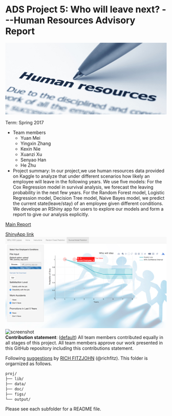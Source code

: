 # ADS Project 5: Who will leave next? ---Human Resources Advisory Report
![screenshot](figs/preface.jpg)

Term: Spring 2017

+ Team members
	+ Yuan Mei 
	+ Yingxin Zhang
	+ Kexin Nie
	+ Xuanzi Xu
	+ Senyao Han
	+ He Zhu
+ Project summary: In our project,we use human resources data provided on Kaggle to analyze that under different scenarios how likely an employee will leave in the following years. We use five models: For the Cox Regression model in survival analysis, we forecast the leaving probability in the next few years. For the Random Forest model, Logistic Regression model, Decision Tree model, Naive Bayes model, we predict the current state(leave/stay) of an employee given different conditions. We develope an RShiny app for users to explore our models and form a report to give our analysis explicitly.

[Main Report](https://github.com/TZstatsADS/Spr2017-proj5-grp4/blob/master/doc/main.pdf)

[ShinyApp link](https://ads-yz3032.shinyapps.io/who_will_leave/)
![screenshot](figs/preface2.jpg)
![screenshot](figs/preface3.jpg)	
**Contribution statement**: ([default](doc/a_note_on_contributions.md)) All team members contributed equally in all stages of this project. All team members approve our work presented in this GitHub repository including this contributions statement. 
	

Following [suggestions](http://nicercode.github.io/blog/2013-04-05-projects/) by [RICH FITZJOHN](http://nicercode.github.io/about/#Team) (@richfitz). This folder is orgarnized as follows.

```
proj/
├── lib/
├── data/
├── doc/
├── figs/
└── output/
```

Please see each subfolder for a README file.
